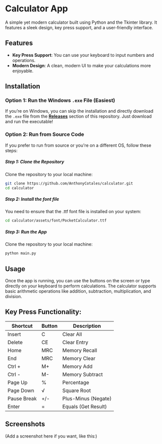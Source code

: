 # Calculator App

A simple yet modern calculator built using Python and the Tkinter library. It features a sleek design, key press support, and a user-friendly interface.

## Features

- **Key Press Support**: You can use your keyboard to input numbers and operations.
- **Modern Design**: A clean, modern UI to make your calculations more enjoyable.


## Installation

### Option 1: Run the Windows `.exe` File (Easiest)

If you’re on Windows, you can skip the installation and directly download the `.exe` file from the **[Releases](https://github.com/AnthonyCotales/calculator/releases)** section of this repository. Just download and run the executable!

### Option 2: Run from Source Code

If you prefer to run from source or you're on a different OS, follow these steps:

##### Step 1: Clone the Repository
Clone the repository to your local machine:
```bash
git clone https://github.com/AnthonyCotales/calculator.git
cd calculator
```

##### Step 2: Install the font file
You need to ensure that the .ttf font file is installed on your system:
```bash
cd calculator/assets/font/PocketCalculator.ttf
```

##### Step 3: Run the App
Clone the repository to your local machine:
```bash
python main.py
```

## Usage

Once the app is running, you can use the buttons on the screen or type directly on your keyboard to perform calculations. The calculator supports basic arithmetic operations like addition, subtraction, multiplication, and division.

## Key Press Functionality:

| Shortcut    |	Button  | Description         |
|-------------|---------|---------------------|
| Insert      |    C    | Clear All           |
| Delete      |	  CE    | Clear Entry         |
| Home        |	  MRC	| Memory Recall         |
| End         |	  MRC   | Memory Clear        |
| Ctrl +      |	   M+   | Memory Add          |
| Ctrl -      |	   M-	| Memory Subtract       |
| Page Up     |	   %	| Percentage            |
| Page Down   |    √	| Square Root           |
| Pause Break |   +/-   | Plus-Minus (Negate) |
| Enter       |	   =	| Equals (Get Result)   |


## Screenshots

(Add a screenshot here if you want, like this:)
